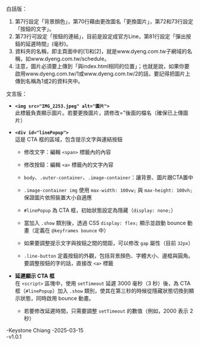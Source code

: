 白話版：

1. 第7行設定「背景顏色」，第70行藉由更改圖名「更換圖片」，第72和73行設定「按鈕的文字」。
2. 第73行可設定「按鈕的連結」，目前是設定成官方Line，第81行設定「彈出按鈕的延遲時間」(毫秒)。
3. 資料夾的名稱，即主頁面中的[1]和[2]，就是www.dyeng.com.tw子網域的名稱，如www.dyeng.com.tw/schedule。
4. 注意，圖片必須要上傳到「與index.html相同的位置」；也就是說，如果你要啟用www.dyeng.com.tw/1或www.dyeng.com.tw/2的話，要記得把圖片上傳到名稱為1或2的資料夾中。
   


文言版：

- **`<img src="IMG_2253.jpeg" alt="圖片">`**  
  此標籤負責顯示圖片。若要更換圖片，請修改="後面的檔名（確保已上傳圖片）

- **`<div id="linePopup">`**  
  這是 CTA 框的區域，包含提示文字與連結按鈕  
  - 修改文字：編輯 `<span>` 標籤內的內容  
  - 修改按鈕：編輯 `<a>` 標籤內的文字內容

  - `body`、`.outer-container`、`.image-container`：讓背景、圖片跟CTA置中  

  - `.image-container img` 使用 `max-width: 100vw;` 與 `max-height: 100vh;` 保證圖片依照裝置大小自適應

  - `#linePopup` 為 CTA 框，初始狀態設定為隱藏（`display: none;`）  
  - 當加入 `.show` 類別後，透過 CSS `display: flex;` 顯示並啟動 bounce 動畫（定義在 `@keyframes bounce` 中）
  - 如果要調整提示文字與按鈕之間的間距，可以修改 `gap` 屬性（目前 `32px`）

  - `.line-button` 定義按鈕的外觀，包括背景顏色、字體大小、邊框與圓角。要調整按鈕的字的話，直接改 `<a>` 標籤

- **延遲顯示 CTA 框**  
  在 `<script>` 區塊中，使用 `setTimeout` 延遲 3000 毫秒（3 秒）後，為 CTA 框（`#linePopup`）加入 `.show` 類別，使其在第三秒的時候從隱藏狀態切換到顯示狀態，同時啟用 bounce 動畫。 
  - 若要修改延遲時間，只需要調整 `setTimeout` 的數值（例如，2000 表示 2 秒）


 
-Keystone Chiang 
-2025-03-15  
-v1.0.1
